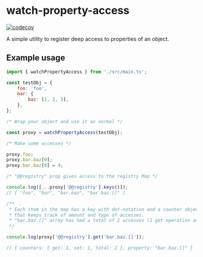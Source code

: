 # watch-property-access

[![codecov](https://codecov.io/gh/esroyo/watch-property-access/graph/badge.svg?token=3E8LSQ50FS)](https://codecov.io/gh/esroyo/watch-property-access)

A simple utility to register deep access to properties of an object.

## Example usage

```js
import { watchPropertyAccess } from './src/main.ts';

const testObj = {
    foo: 'foo',
    bar: {
        baz: [1, 2, 3],
    },
};

/* Wrap your object and use it as normal */

const proxy = watchPropertyAccess(testObj);

/* Make some accesses */

proxy.foo;
proxy.bar.baz[0];
proxy.bar.baz[0] = 4;

/* "@@registry" prop gives access to the registry Map */

console.log([...proxy['@@registry'].keys()]);
// [ "foo", "bar", "bar.baz", "bar.baz.[]" ]

/**
 * Each item in the map has a key with dot-notation and a counter object
 * that keeps track of amount and type of accesses.
 * "bar.baz.[]" array has had a total of 2 accesses (1 get operation and 1 set operation)
 */

console.log(proxy['@@registry'].get('bar.baz.[]'));

// { counters: { get: 1, set: 1, total: 2 }, property: "bar.baz.[]" }
```
